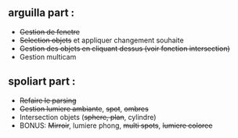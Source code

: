 ## arguilla part :
- ~~Gestion de fenetre~~
- ~~Selection objets~~ et appliquer changement souhaite
- ~~Gestion des objets en cliquant dessus (voir fonction intersection)~~
- Gestion multicam

## spoliart part :
- ~~Refaire le parsing~~
- ~~Gestion lumiere ambiante~~, ~~spot~~, ~~ombres~~
- Intersection objets (~~sphere, plan~~, cylindre)
- BONUS: ~~Mirroir~~, lumiere phong, ~~multi spots~~, ~~lumiere coloree~~
